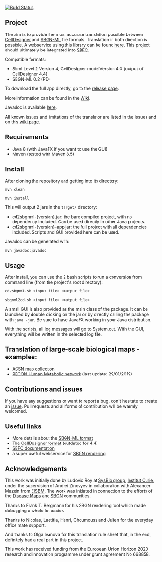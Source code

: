 [![Build Status](https://travis-ci.org/royludo/cd2sbgnml.svg?branch=master)](https://travis-ci.org/royludo/cd2sbgnml)

## Project

The aim is to provide the most accurate translation possible between
[CellDesigner](http://www.celldesigner.org/)
and [SBGN-ML](https://sbgn.github.io/sbgn/) file formats.
Translation in both direction is possible. 
A webservice using this library can be found [here](https://github.com/sbgn/cd2sbgnml-webservice).
This project should ultimately be integrated into [SBFC](https://www.ebi.ac.uk/biomodels/tools/converters/).

Compatible formats:
 - Sbml Level 2 Version 4, CellDesigner modelVersion 4.0 (output of CellDesigner 4.4)
 - SBGN-ML 0.2 (PD)

To download the full app directly, go to the [release page](https://github.com/sbgn/cd2sbgnml/releases).

More information can be found in the [Wiki](https://github.com/sbgn/cd2sbgnml/wiki).

Javadoc is available [here](https://royludo.github.io/cd2sbgnml/).

All known issues and limitations of the translator are listed in the [issues](https://github.com/sbgn/cd2sbgnml/issues)
and on this [wiki page](https://github.com/sbgn/cd2sbgnml/wiki/Limitations).

## Requirements

 - Java 8 (with JavaFX if you want to use the GUI)
 - Maven (tested with Maven 3.5)

## Install

After cloning the repository and getting into its directory:

`mvn clean`

`mvn install`

This will output 2 jars in the `target/` directory:
 - cd2sbgnml-{version}.jar: the bare compiled project, with no dependency included. Can be used directly in
 other Java projects.
 - cd2sbgnml-{version}-app.jar: the full project with all dependencies included. Scripts and GUI provided here can be used.

Javadoc can be generated with:

`mvn javadoc:javadoc`

## Usage

After install, you can use the 2 bash scripts to run a conversion from command line (from the project's root directory):
```bash
cd2sbgnml.sh <input file> <output file>

sbgnml2cd.sh <input file> <output file>
```

A small GUI is also provided as the main class of the package. It can be launched by double clicking on the jar or by
directly calling the package with `java -jar`. Be sure to have JavaFX working in your Java distribution.

With the scripts, all log messages will go to System.out. With the GUI, everything will be written in
the selected log file.

## Translation of large-scale biological maps - examples:
- [ACSN map collection](https://acsn.curie.fr/ACSN2/downloads.html)
- [RECON Human Metabolic network](https://github.com/sbgn/cd2sbgnml/blob/master/samples/RECON.zip) (last update: 29/01/2019)

## Contributions and issues

If you have any suggestions or want to report a bug, don't hesitate to create an [issue](https://github.com/sbgn/cd2sbgnml/issues).
Pull requests and all forms of contribution will be warmly welcomed.

## Useful links

 - More details about the [SBGN-ML format](https://github.com/sbgn/sbgn/wiki/SBGN_ML)
 - The [CellDesigner format](http://www.celldesigner.org/documents/CellDesigner4ExtensionTagSpecificationE.pdf) (outdated for 4.4)
 - [SBFC documentation](http://sbfc.sourceforge.net/mediawiki/index.php/Main_Page)
 - a super useful webservice for [SBGN rendering](http://sysbioapps.dyndns.org/Home/Services)

## Acknowledgements

This work was initially done by Ludovic Roy at [SysBio group](http://sysbio.curie.fr/), [Institut Curie](https://curie.fr/), under the supervision of Andrei Zinovyev in collaboration with Alexander Mazein from [EISBM](http://www.eisbm.org/). The work was initiated in connection to the efforts of the [Disease Maps](http://disease-maps.org/) and [SBGN](http://sbgn.org/) communities.

Thanks to Frank T. Bergmann for his SBGN rendering tool which made debugging a whole lot easier.

Thanks to Nicolas, Laetitia, Henri, Choumouss and Julien for the everyday office mate support.

And thanks to Olga Ivanova for this translation rule sheet that, in the end, definitely had a real part in this project.

This work has received funding from the European Union Horizon 2020 research and innovation programme under grant agreement No 668858.

